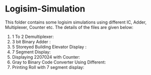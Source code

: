 # Logisim-Simulation
This folder contains some logisim simulations using different IC, Adder, Multiplexer, Counter etc.
The details of the files are given below:
1) 1 To 2 Demultiplexer:
2) 3 bit Binary Adder :
3) 5 Storeyed Building Elevator Display :
4) 7 Segment Display:
5) Displaying 2207024 with Counter:
6) Gray to Binary Code Converter Using Different:
7) Printing Roll with 7 segment display:
